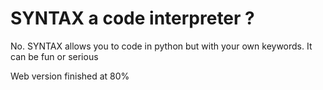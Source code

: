 # SYNTAX a code interpreter ? 
No.
SYNTAX allows you to code in python but with your own keywords.
It can be fun or serious

Web version finished at 80%
